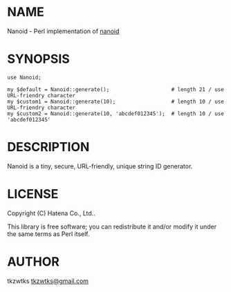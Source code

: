 # NAME

Nanoid - Perl implementation of [nanoid](https://github.com/ai/nanoid)

# SYNOPSIS

    use Nanoid;

    my $default = Nanoid::generate();                    # length 21 / use URL-friendry character
    my $custom1 = Nanoid::generate(10);                  # length 10 / use URL-friendry character
    my $custom2 = Nanoid::generate(10, 'abcdef012345');  # length 10 / use 'abcdef012345'

# DESCRIPTION

Nanoid is a tiny, secure, URL-friendly, unique string ID generator.

# LICENSE

Copyright (C) Hatena Co., Ltd..

This library is free software; you can redistribute it and/or modify
it under the same terms as Perl itself.

# AUTHOR

tkzwtks <tkzwtks@gmail.com>
